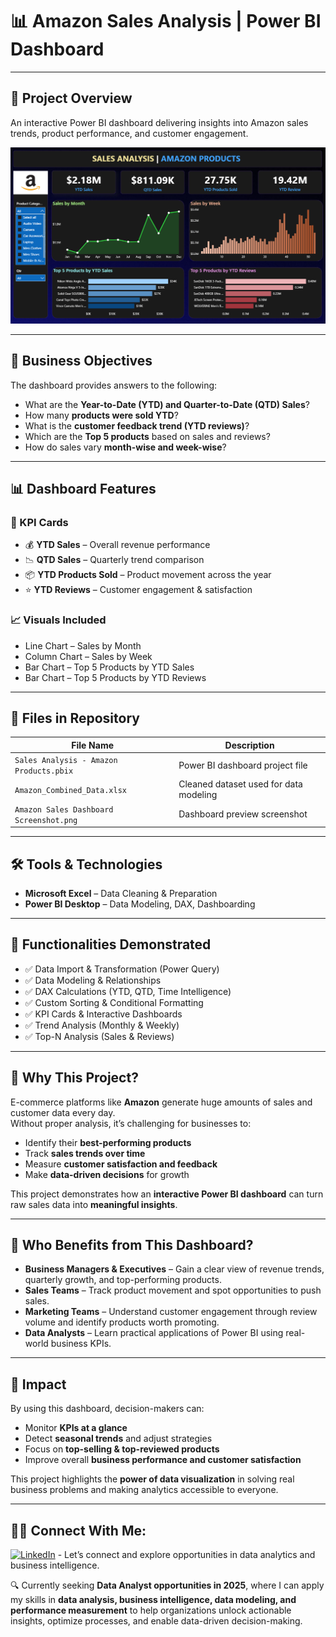 # 📊 Amazon Sales Analysis | Power BI Dashboard  
 
---

## 📖 Project Overview  

An interactive Power BI dashboard delivering insights into Amazon sales trends, product performance, and customer engagement.

![Amazon Sales Dashboard](Amazon%20Sales%20Dashboard%20Screenshot.png)  

---

## 🎯 Business Objectives  

The dashboard provides answers to the following:  
- What are the **Year-to-Date (YTD) and Quarter-to-Date (QTD) Sales**?  
- How many **products were sold YTD**?  
- What is the **customer feedback trend (YTD reviews)**?  
- Which are the **Top 5 products** based on sales and reviews?  
- How do sales vary **month-wise and week-wise**?  

---

## 📊 Dashboard Features  

### 🔑 KPI Cards  
- 💰 **YTD Sales** – Overall revenue performance  
- 📉 **QTD Sales** – Quarterly trend comparison  
- 📦 **YTD Products Sold** – Product movement across the year  
- ⭐ **YTD Reviews** – Customer engagement & satisfaction  

### 📈 Visuals Included  
- Line Chart – Sales by Month  
- Column Chart – Sales by Week  
- Bar Chart – Top 5 Products by YTD Sales  
- Bar Chart – Top 5 Products by YTD Reviews  

---

## 📂 Files in Repository  

| File Name                               | Description                                      |
|-----------------------------------------|--------------------------------------------------|
| `Sales Analysis - Amazon Products.pbix` | Power BI dashboard project file                  |
| `Amazon_Combined_Data.xlsx`             | Cleaned dataset used for data modeling           |
| `Amazon Sales Dashboard Screenshot.png` | Dashboard preview screenshot                     |  

---

## 🛠 Tools & Technologies  

- **Microsoft Excel** – Data Cleaning & Preparation  
- **Power BI Desktop** – Data Modeling, DAX, Dashboarding  

---

## 🔧 Functionalities Demonstrated  

- ✅ Data Import & Transformation (Power Query)  
- ✅ Data Modeling & Relationships  
- ✅ DAX Calculations (YTD, QTD, Time Intelligence)  
- ✅ Custom Sorting & Conditional Formatting  
- ✅ KPI Cards & Interactive Dashboards  
- ✅ Trend Analysis (Monthly & Weekly)  
- ✅ Top-N Analysis (Sales & Reviews)  

---

## 📌 Why This Project?  

E-commerce platforms like **Amazon** generate huge amounts of sales and customer data every day.  
Without proper analysis, it’s challenging for businesses to:  
- Identify their **best-performing products**  
- Track **sales trends over time**  
- Measure **customer satisfaction and feedback**  
- Make **data-driven decisions** for growth  

This project demonstrates how an **interactive Power BI dashboard** can turn raw sales data into **meaningful insights**.  

---

## 👥 Who Benefits from This Dashboard?  

- **Business Managers & Executives** – Gain a clear view of revenue trends, quarterly growth, and top-performing products.  
- **Sales Teams** – Track product movement and spot opportunities to push sales.  
- **Marketing Teams** – Understand customer engagement through review volume and identify products worth promoting.  
- **Data Analysts** – Learn practical applications of Power BI using real-world business KPIs.  

---

## 🚀 Impact  

By using this dashboard, decision-makers can:  
- Monitor **KPIs at a glance**  
- Detect **seasonal trends** and adjust strategies  
- Focus on **top-selling & top-reviewed products**  
- Improve overall **business performance and customer satisfaction**  

This project highlights the **power of data visualization** in solving real business problems and making analytics accessible to everyone.  

---

## 👨‍💻 Connect With Me:  
 
[![LinkedIn](https://img.shields.io/badge/LinkedIn-Connect-blue?logo=linkedin)](https://www.linkedin.com/in/vam5h1/)  - Let’s connect and explore opportunities in data analytics and business intelligence.


🔍 Currently seeking **Data Analyst opportunities in 2025**, where I can apply my skills in **data analysis, business intelligence, data modeling, and performance measurement** to help organizations unlock actionable insights, optimize processes, and enable data-driven decision-making.  
